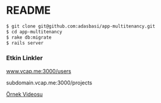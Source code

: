 # README

```bash
$ git clone git@github.com:adasbasi/app-multitenancy.git
$ cd app-multitenancy
$ rake db:migrate
$ rails server
```

### Etkin Linkler

www.vcap.me:3000/users

subdomain.vcap.me:3000/projects

[Örnek Videosu](https://youtu.be/FiGX4s6taCQ)
